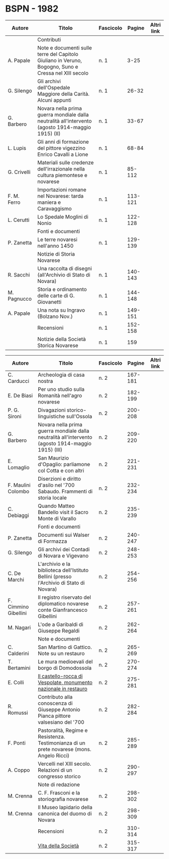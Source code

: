 # BSPN - 1982

| Autore      | Titolo                                                                                               | Fascicolo | Pagine  | Altri link |
|-------------|------------------------------------------------------------------------------------------------------|-----------|---------|------------|
|             | Contributi                                                                                           |           |         |            |
| A. Papale   | Note e documenti sulle terre del Capitolo Giuliano in Veruno, Bogogno, Suno e Cressa nel XIII secolo | n. 1      | 3-25    |            |
| G. Silengo  | Gli archivi dell'Ospedale Maggiore della Carità. Alcuni appunti                                      | n. 1      | 26-32   |            |
| G. Barbero  | Novara nella prima guerra mondiale dalla neutralità all'intervento (agosto 1914-maggio 1915) (II)    | n. 1      | 33-67   |            |
| L. Lupis    | Gli anni di formazione del pittore vigezzino Enrico Cavalli a Lione                                  | n. 1      | 68-84   |            |
| G. Crivelli | Materiali sulle credenze dell'irrazionale nella cultura piemontese e novarese                        | n. 1      | 85-112  |            |
| F. M. Ferro | Importazioni romane nel Novarese: tarda maniera e Caravaggismo                                       | n. 1      | 113-121 |            |
| L. Cerutti  | Lo Spedale Moglini di Nonio                                                                          | n. 1      | 122-128 |            |
|             | Fonti e documenti                                                                                    |           |         |            |
| P. Zanetta  | Le terre novaresi nell'anno 1450                                                                     | n. 1      | 129-139 |            |
|             | Notizie di Storia Novarese                                                                           |           |         |            |
| R. Sacchi   | Una raccolta di disegni (all'Archivio di Stato di Novara)                                            | n. 1      | 140-143 |            |
| M. Pagnucco | Storia e ordinamento delle carte di G. Giovanetti                                                    | n. 1      | 144-148 |            |
| A. Papale   | Una nota su Ingravo (Bolzano Nov.)                                                                   | n. 1      | 149-151 |            |
|             | Recensioni                                                                                           | n. 1      | 152-158 |            |
|             | Notizie della Società Storica Novarese                                                               | n. 1      | 159     |            |

| Autore               | Titolo                                                                                                               | Fascicolo | Pagine  | Altri link |
|----------------------|----------------------------------------------------------------------------------------------------------------------|-----------|---------|------------|
| C. Carducci          | Archeologia di casa nostra                                                                                           | n. 2      | 167-181 |            |
| E. De Biasi          | Per uno studio sulla Romanità nell'agro novarese                                                                     | n. 2      | 182-199 |            |
| P. G. Sironi         | Divagazioni storico-linguistiche sull'Ossola                                                                         | n. 2      | 200-208 |            |
| G. Barbero           | Novara nella prima guerra mondiale dalla neutralità all'intervento (agosto 1914-maggio 1915) (III)                   | n. 2      | 209-220 |            |
| E. Lomaglio          | San Maurizio d'Opaglio: parliamone col Cotta e con altri                                                             | n. 2      | 221-231 |            |
| F. Maulini Colombo   | Diserzioni e diritto d'asilo nel '700 Sabaudo. Frammenti di storia locale                                            | n. 2      | 232-234 |            |
| C. Debiaggi          | Quando Matteo Bandello visit il Sacro Monte di Varallo                                                               | n. 2      | 235-239 |            |
|                      | Fonti e documenti                                                                                                    |           |         |            |
| P. Zanetta           | Documenti sui Walser di Formazza                                                                                     | n. 2      | 240-247 |            |
| G. Silengo           | Gli archivi dei Contadi di Novara e Vigevano                                                                         | n. 2      | 248-253 |            |
| C. De Marchi         | L'archivio e la biblioteca dell'Istituto Bellini (presso l'Archivio di Stato di Novara)                              | n. 2      | 254-256 |            |
| F. Cimmino Gibellini | Il registro riservato del diplomatico novarese conte Gianfrancesco Gibellini                                         | n. 2      | 257-261 |            |
| M. Nagari            | L'ode a Garibaldi di Giuseppe Regaldi                                                                                | n. 2      | 262-264 |            |
|                      | Note e documenti                                                                                                     |           |         |            |
| C. Calderini         | San Martino di Gattico. Note su un restauro                                                                          | n. 2      | 265-269 |            |
| T. Bertamini         | Le mura medioevali del borgo di Domodossola                                                                          | n. 2      | 270-274 |            |
| E. Colli             | [Il castello-rocca di Vespolate, monumento nazionale in restauro](https://en.calameo.com/read/007260735e20701d7d757) | n. 2      | 275-281 |            |
| R. Romussi           | Contributo alla conoscenza di Giuseppe Antonio Pianca pittore valsesiano del '700                                    | n. 2      | 282-284 |            |
| F. Ponti             | Pastoralità, Regime e Resistenza. Testimonianza di un prete novarese (mons. Angelo Ricci)                            | n. 2      | 285-289 |            |
| A. Coppo             | Vercelli nel XIII secolo. Relazioni di un congresso storico                                                          | n. 2      | 290-297 |            |
|                      | Note di redazione                                                                                                    |           |         |            |
| M. Crenna            | C. F. Frasconi e la storiografia novarese                                                                            | n. 2      | 298-302 |            |
| M. Crenna            | Il Museo lapidario della canonica del duomo di Novara                                                                | n. 2      | 298-309 |            |
|                      | Recensioni                                                                                                           | n. 2      | 310-314 |            |
|                      | [Vita della Società](http://www.ssno.it/SSN/ssn_storia_19821204.html)                                                | n. 2      | 315-317 |            |
